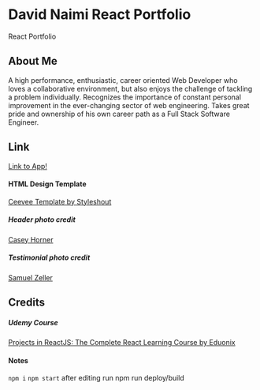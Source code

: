 # David Naimi React Portfolio

React Portfolio

## About Me

A high performance, enthusiastic, career oriented Web Developer who loves a collaborative environment, but also enjoys the challenge of tackling a problem individually. Recognizes the importance of constant personal improvement in the ever-changing sector of web engineering. Takes great pride and ownership of his own career path as a Full Stack Software Engineer.

## Link

[Link to App!](https://d88naimi.github.io/davidnaimi/)

#### HTML Design Template

<a href="https://www.styleshout.com/free-templates/ceevee/">Ceevee Template by Styleshout</a>

##### Header photo credit

<a href="https://unsplash.com/@mischievous_penguins?utm_medium=referral&amp;utm_campaign=photographer-credit&amp;utm_content=creditBadge">Casey Horner</a>

##### Testimonial photo credit

<a href="https://unsplash.com/@samuelzeller?utm_medium=referral&amp;utm_campaign=photographer-credit&amp;utm_content=creditBadge">Samuel Zeller</a>

## Credits

##### Udemy Course

<a href="https://www.udemy.com/projects-in-reactjs-the-complete-react-learning-course/learn/v4/overview">Projects in ReactJS: The Complete React Learning Course by Eduonix</a>

#### Notes
`npm i`
`npm start`
after editing run npm run deploy/build
